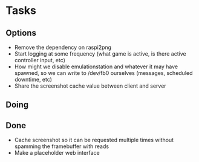 # Tasks

## Options
- Remove the dependency on raspi2png
- Start logging at some frequency (what game is active, is there active controller input, etc)
- How might we disable emulationstation and whatever it may have spawned, so we can write to /dev/fb0 ourselves (messages, scheduled downtime, etc)
- Share the screenshot cache value between client and server

## Doing

## Done
- Cache screenshot so it can be requested multiple times without spamming the framebuffer with reads
- Make a placeholder web interface
